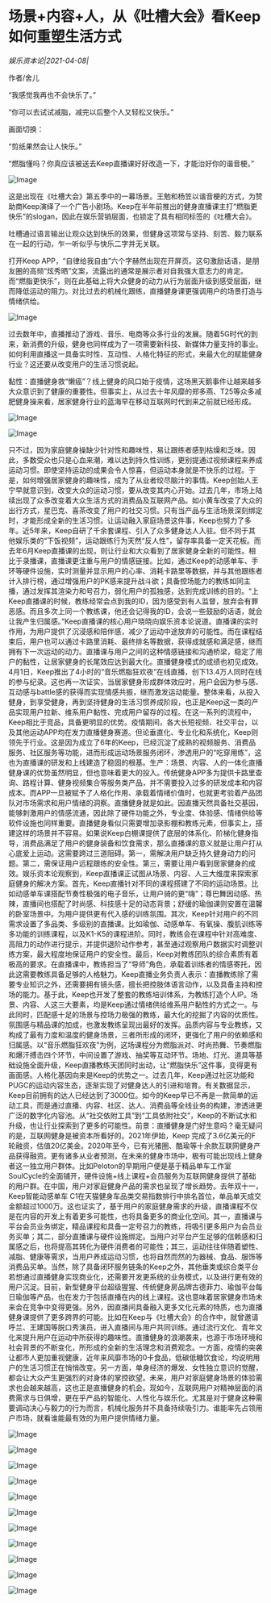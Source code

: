# 场景+内容+人，从《吐槽大会》看Keep如何重塑生活方式

*娱乐资本论|2021-04-08|*

作者/舍儿

“我感觉我再也不会快乐了。”

“你可以去试试减脂，减完以后整个人又轻松又快乐。”

画面切换：

“剪纸果然会让人快乐。”

“燃脂懂吗？你真应该被送去Keep直播课好好改造一下，才能治好你的谐音梗。”

![Image](https://mmbiz.qpic.cn/mmbiz_jpg/jNZszpkibXx9nZibKxcSC0QL2woCe0YzJDYvBIhgY3VW5icCZI6JbKC3mh6Ua2v8OzYBUSVicFicMOl4s0W23T5rxtw/640?wx_fmt=jpeg&tp=webp&wxfrom=5&wx_lazy=1&wx_co=1)

这是出现在《吐槽大会》第五季中的一幕场景。王勉和杨笠以谐音梗的方式，为赞助商Keep演绎了一个广告小剧场。Keep在半年前推出的健身直播课主打“燃脂更快乐”的slogan，因此在娱乐营销层面，也锁定了具有相同标签的《吐槽大会》。

吐槽通过语言输出让观众达到快乐的效果，但健身这项常与坚持、刻苦、毅力联系在一起的行动，乍一听似乎与快乐二字并无关联。

打开Keep APP，“自律给我自由”六个字赫然出现在开屏页。这句激励话语，是朋友圈的高频“炫秀晒”文案，流露出的通常是展示者对自我强大意志力的肯定。而“燃脂更快乐”，则在此基础上将大众健身的动力从行为层面升级到感受层面，继而降低运动的阻力。对比过去的机械化跟练，直播健身课更强调用户的场景打造与情绪供给。

![Image](https://mmbiz.qpic.cn/mmbiz_png/jNZszpkibXx9nZibKxcSC0QL2woCe0YzJDHsSo8HX03Oic5g72NXCvJwTbTa66LQia5C4WEIQcyhlu2a2Na94VzgAw/640?wx_fmt=png&tp=webp&wxfrom=5&wx_lazy=1&wx_co=1)

过去数年中，直播推动了游戏、音乐、电商等众多行业的发展。随着5G时代的到来，新消费的升级，健身也同样成为了一项需要新科技、新媒体力量支持的事业。如何利用直播这一具备实时性、互动性、人格化特征的形式，来最大化的赋能健身行业？这还要从改变用户的生活习惯说起。

黏性：直播健身救“懒癌”？线上健身的风口始于疫情，这场黑天鹅事件让越来越多大众意识到了健康的重要性。但事实上，从过去十年风靡的郑多燕、T25等众多减肥健身操来看，居家健身行业的蓝海早在移动互联网时代到来之前就已经形成。

![Image](https://mmbiz.qpic.cn/mmbiz_png/jNZszpkibXx9yFHyPrIK0lXIIGT5Cn9ZiagBvDoRK6tls8ZulbyCribBgs6wPW5jQcTBfsicaR6ianaPlhy4icHiboMzA/640?wx_fmt=png&tp=webp&wxfrom=5&wx_lazy=1&wx_co=1)

![Image](https://mmbiz.qpic.cn/mmbiz_jpg/jNZszpkibXx9nZibKxcSC0QL2woCe0YzJD6ZicAb6oUwQBo8nl0ibVU25Hw1XJAJxruJk780lr7Agew9KIQh44N0dw/640?wx_fmt=jpeg&tp=webp&wxfrom=5&wx_lazy=1&wx_co=1)

只不过，因为家庭健身操缺少针对性和趣味性，易让跟练者感到枯燥和乏味。因此，多数受众也只是心血来潮，难以达到持久性训练，更别提通过视频课程来养成运动习惯。即使坚持运动的成果会令人惊喜，但运动本身就是不快乐的过程。于是，如何增强居家健身的趣味性，成为了从业者绞尽脑汁的事情。Keep创始人王宁早就意识到，改变大众的运动习惯，要从改变其内心开始。过去几年，市场上陆续出现了众多改变着大众生活方式的消费品及互联网产品。如小黄车改变了大众的出行方式，星巴克、喜茶改变了用户的社交习惯。只有当产品与生活场景深刻绑定时，才能形成全新的生活习惯。让运动融入家庭场景这件事，Keep也努力了多年。近5年来，Keep自研了千余套课程、引入了众多健身达人入驻。但不同于其他娱乐类的“下饭视频”，运动跟练行为天然“反人性”，留存率具备一定天花板。而去年6月Keep直播课的出现，则让行业和大众看到了居家健身全新的可能性。相比于录播课，直播课更注重与用户的情感链接。比如，通过Keep的动感单车、手环等硬件设施，实时测量并显示用户的心率、消耗卡路里等数据，并与其他跟练者计入排行榜，通过增强用户的PK感来提升战斗欲；具备控场能力的教练如同主播，通过发挥其渲染力和号召力，弱化用户的孤独感，达到完成训练的目的。“上Keep直播课的时候，教练经常会点到我的ID，因为感受到有人监督，放弃会有罪恶感。而且多次上同一个教练课，他还会记得我的ID，会说一些鼓励的话语，就会让我产生归属感。”Keep直播课的核心用户晓晓向娱乐资本论说道。直播课的实时作用，为用户提供了沉浸感和陪伴感，减少了运动中途放弃的可能性。而在课程结束后，用户也可以通过卡路里消耗、最终排名等数据，获得成就感和满足感，继而拥有下一次运动的动力。直播课与用户之间的这种情感链接和沟通桥梁，稳定了用户的黏性，让居家健身的长尾效应达到最大化。直播健身模式的成绩也初见成效。4月1日，Keep推出了4小时的“音乐燃脂狂欢夜”在线直播，创下13.4万人同时在线的参与纪录。这也再一次证实，当居家健身形成群体效应时，用户会因为参与感、互动感与battle感的获得而实现情感共振，继而激发运动能量。整体来看，从投入健身，到享受健身，再到坚持健身的生活习惯养成阶段，也正是Keep这一类的产品实现用户拉新、维系用户黏性、完成用户留存的过程。在这一系列的流程中，Keep相比于竞品，具备更明显的优势。疫情期间，各大长短视频、社交平台，以及其他运动APP均在发力直播健身赛道。但论垂直化、专业化和系统化，Keep则领先于行业。这是因为成立了6年的Keep，已经沉淀了成熟的视频服务、消费品服务、社区服务等功能，进而形成运动场景服务闭环，渗透用户的“吃穿用练”，这也为直播课的研发和上线建造了稳固的根基。生产：场景、内容、人的一体化直播健身课的优势虽然明显，但也意味着更大的投入。传统健身APP多为提供卡路里查询、路程计算、健身视频集合等服务类产品，并不需要投入过多的研发成本和内容成本。而APP一旦被赋予了人格化作用、承载着情绪价值时，也就更考验着产品团队对市场需求和用户情绪的洞察。直播健身就是如此。因直播天然具备社交基因，能够刺激用户的情感流通，因此除了硬件功能之外，专业度、体验感、情绪供给等软件设施也同样重要。直播健身看似只需要增加录影棚和教练元素，但事实上，搭建这样的场景并不容易。如果说Keep白棚课提供了底层的体系化、阶梯化健身指导，消费品满足了用户的健身装备和饮食需求，那么直播课的意义就是让用户打从心底爱上运动。这需要跨过三道阻碍。第一，需解决用户缺乏持久健身动力的问题。第二，需保证用户远程跟练的安全性。第三，需要让用户看到居家健身的成效。娱乐资本论观察到，Keep直播课正试图从场景、内容、人三大维度来探索家庭健身的解决方案。首先，Keep直播针对不同的课程搭建了不同的运动场景。比如动感单车课搭配节奏性极强的电子音乐，让用户骑的更“嗨”；尊巴舞因动感、热辣，直播间也搭配了时尚感、科技感十足的动态背景；舒缓的瑜伽课则安置在温馨的卧室场景中。为用户提供更有代入感的训练氛围。其次，Keep针对用户的不同需求设置了多品类、多级别的直播课。比如瑜伽、动感单车、有氧操、腹肌训练等多功能的训练课程，以及K1-K5的课程进阶。同时，教练会在课程中针对高难度、高阻力的动作进行提示，并提供退阶动作参考，甚至通过观察用户数据实时调整训练方案，最大程度地保证用户的安全性。最后，Keep对教练团队的综合素质有着极高的要求。在直播课中，教练担当了“导师”角色，承载着训练者的情感寄托，因此这需要教练具备足够的人格魅力。Keep直播业务负责人表示：直播教练除了需要专业知识之外，还需要拥有镜头感，擅长把控肢体语言动作，以及具备主持和控场的能力。基于此，Keep也开发了整套的教练培训体系，为教练打造个人IP。场景、内容、人这三大要素，均是Keep通过情绪供给维系用户黏性的方式之一。与此同时，匹配感十足的场景与控场力极强的教练，最大化的挖掘了内容的优质性。氛围感与精品课的加成，也激发教练呈现出最好的发挥。品质内容与专业教练，又构成了最有力度和温度的健身场景，三者所形成的闭环，更强化了用户的依赖感和归属感。以“音乐燃脂狂欢夜”为例，这场课程分为燃脂派对、时尚热舞、节奏燃脂和爆汗搏击四个环节，中间设置了游戏、抽奖等互动环节。场地、灯光、道具等基础设施全面升级，Keep直播教练天团同时出动，让“燃脂快乐”这件事，变得更有画面感。人格化基因向来是Keep的优势之一。过去几年，Keep通过社区功能和PUGC的运动内容生态，逐渐实现了对健身达人的引进和培育。有关数据显示，Keep目前拥有的达人已经达到了3000位。如今的Keep早已不再是一款简单的运动工具，而是通过直播、内容、社区、达人、消费品等全线业务的构建，渗透进更广泛的数字化内容池。从“社交依附工具”到“工具依附社交”，Keep的不断试水和升级，也让行业探索到了更多的可能性。前景：直播健身是门好生意吗？毫无疑问的是，互联网健身是被资本所看好的。2021年伊始，Keep 完成了3.6亿美元的F轮融资，估值20亿美金。2020年至今，已有光猪圈、酷瑜等十余款互联网健身产品获得融资。更有诸多从业者预测，在未来的健身市场中，极有可能出现线上健身者这一独立用户群体。比如Peloton的早期用户便是基于精品单车工作室SoulCycle的全面铺开，硬件设施+线上课程+会员服务为互联网健身提供了基础的用户群。在中国，用户对家庭健身产品的需求也呈现了增长趋势。去年双十一，Keep智能动感单车 C1在天猫健身车品类交易指数排行中排名首位，单品单天成交金额超过1000万。这也证实了，基于用户的家庭健身需求的升级，直播课程不仅是在内容的开发上有着更多可能性，也将具备更多的商业化空间。其一，直播课与平台会员业务绑定，精品课程和具备一定号召力的教练，将吸引更多用户为会员业务买单；其二，部分直播课与硬件设施绑定。当用户对平台产生足够的信赖感和归属感之后，也将提高其转化为硬件消费者的可能性；其三，运动往往伴随着塑性、减脂、健康等需求，当用户养成运动习惯，也将自然而然的为器械、食品、服饰等消费品买单。当然，除了具备闭环服务链条的Keep之外，其他垂类或综合类平台若想通过直播健身实现商业化，还需要开发更系统的业务模式，以及进行更有效的用户沉淀。目前，新型健身平台超级猩猩、传统健身房品牌古德菲力、瑜伽平台每日瑜伽等产品，也在发力于包括直播在内的线上课程。这也意味着居家健身市场未来会在竞争中变得更强。另外，因直播间具备融入更多文化元素的特质，也为直播健身课提供了更多跨界的可能。比如在Keep与《吐槽大会》的合作中，就曾邀请呼兰、王建国等脱口秀演员，进入直播间与用户共同训练。通过流行文化、青年文化来提升用户在运动中所获得的趣味性。直播健身的浪潮袭来，也源于市场环境和社会背景的不断变化，所形成的全新的生活理念和消费观念。一方面，疫情的突袭让都市人更加重视健康，近年来风靡市场的0卡食品，低碳低糖饮食论，均说明用户的生活习惯正在悄悄改变。另一方面，单身经济的爆发、女性独立意识的觉醒，都会让大众产生更强烈的对身体的掌控欲望。未来，用户对家庭健身场景的体验需求也会越来越高，这也正是直播健身的机会。现如今，互联网用户对精神层面的消费需求与日俱增，更在乎产品的智能化、人性化与娱乐化。尤其是对于健身这种需要调动决心与毅力的行为而言，机械化服务并不具备持续吸引力。谁能率先占领用户市场，就看谁能最有效的为用户提供情绪力量。

![Image](https://mmbiz.qpic.cn/mmbiz_jpg/jNZszpkibXx9nZibKxcSC0QL2woCe0YzJDDPoN9auzp4ibdibKsnWZ7dMH6YPAuPiaA2YZrP8Za5C71XhNadr14THtw/640?wx_fmt=jpeg&tp=webp&wxfrom=5&wx_lazy=1&wx_co=1)

![Image](https://mmbiz.qpic.cn/mmbiz_jpg/jNZszpkibXx9nZibKxcSC0QL2woCe0YzJDk23XfcLKTtJY6ljAp6KoE19hyj3w1WVWPZYuSxomwF3EaKzN4aJnicA/640?wx_fmt=jpeg&tp=webp&wxfrom=5&wx_lazy=1&wx_co=1)

![Image](https://mmbiz.qpic.cn/mmbiz_jpg/jNZszpkibXx9nZibKxcSC0QL2woCe0YzJDk4NItQeHLudt89nDdR3ohpXSic6qTFahPOPCzacMscnxT5zCdc3GqAA/640?wx_fmt=jpeg&tp=webp&wxfrom=5&wx_lazy=1&wx_co=1)

![Image](https://mmbiz.qpic.cn/mmbiz_jpg/jNZszpkibXx9nZibKxcSC0QL2woCe0YzJD7MQpdFVWwAXqU5Z1q9cBxUcKgnWmxiayquAA1dEXbuhLvAhKPvKF81A/640?wx_fmt=jpeg&tp=webp&wxfrom=5&wx_lazy=1&wx_co=1)

![Image](https://mmbiz.qpic.cn/mmbiz_png/jNZszpkibXx9yFHyPrIK0lXIIGT5Cn9Ziau6j63PLUe6XMsT6zwmAW4g0DYibceoaU1z1iadwBGcYnGpIkCuclEZqA/640?wx_fmt=png&tp=webp&wxfrom=5&wx_lazy=1&wx_co=1)

![Image](https://mmbiz.qpic.cn/mmbiz_jpg/jNZszpkibXx9nZibKxcSC0QL2woCe0YzJDPyN3GicblZxPhXLwMl0EfOtklFmuPqDy4IDSP1sgm7LvLyjLuYwziaDg/640?wx_fmt=jpeg&tp=webp&wxfrom=5&wx_lazy=1&wx_co=1)

![Image](https://mmbiz.qpic.cn/mmbiz_jpg/jNZszpkibXx9nZibKxcSC0QL2woCe0YzJDyRYQNYBXLWsVRcaPsiax7IiaBEj5cMUOpbEzlSaaAAsPApZfnjpbj6sg/640?wx_fmt=jpeg&tp=webp&wxfrom=5&wx_lazy=1&wx_co=1)

![Image](https://mmbiz.qpic.cn/mmbiz_jpg/jNZszpkibXx9nZibKxcSC0QL2woCe0YzJDj6l5w0tshwf6qhyfbC1ibAibL6SqA6hl0mbwYOs7kRpBF3W5I8koylKg/640?wx_fmt=jpeg&tp=webp&wxfrom=5&wx_lazy=1&wx_co=1)

![Image](https://mmbiz.qpic.cn/mmbiz_png/jNZszpkibXx9yFHyPrIK0lXIIGT5Cn9ZiaqibvJFUPxj3TAYWfx6fUbibun9Cib1fFollvyV2SYeYa8TiclV3WC5rzog/640?wx_fmt=png&tp=webp&wxfrom=5&wx_lazy=1&wx_co=1)

![Image](https://mmbiz.qpic.cn/mmbiz_png/jNZszpkibXx9nZibKxcSC0QL2woCe0YzJDOf0CuicZuu8G4TTXGibrWhGcwSxnvyiaTLA6H1vPu0NVKyelS2I6dvhpg/640?wx_fmt=png&tp=webp&wxfrom=5&wx_lazy=1&wx_co=1)

![Image](https://mmbiz.qpic.cn/mmbiz_gif/jNZszpkibXx9nZibKxcSC0QL2woCe0YzJDTjr5IqTaBTiaWGXJUsM15V7DKjSOXWrnQvMILiaibU5mZksWKpfeSg6DA/640?wx_fmt=gif&tp=webp&wxfrom=5&wx_lazy=1)

